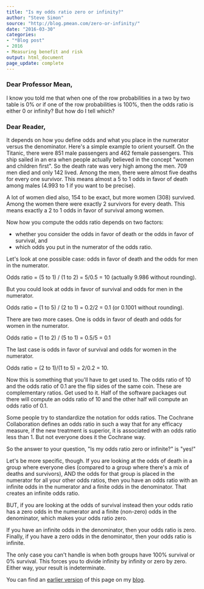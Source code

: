 ```yaml
---
title: "Is my odds ratio zero or infinity?"
author: "Steve Simon"
source: "http://blog.pmean.com/zero-or-infinity/"
date: "2016-03-30"
categories:
- "*Blog post"
- 2016
- Measuring benefit and risk
output: html_document
page_update: complete
---
```


### Dear Professor Mean, 

I know you told me that when one of the row probabilities in a two by two table is 0% or if one of the row probabilities is 100%, then the odds ratio is either 0 or infinity? But how do I tell which?

<!---More--->

### Dear Reader,

It depends on how you define odds and what you place in the numerator versus the denominator. Here's a simple example to orient yourself. On the Titanic, there were 851 male passengers and 462 female passengers. This ship sailed in an era when people actually believed in the concept "women and children first". So the death rate was very high among the men. 709 men died and only 142 lived. Among the men, there were almost five deaths for every one survivor. This means almost a 5 to 1 odds in favor of death among males (4.993 to 1 if you want to be precise).

A lot of women died also, 154 to be exact, but more women (308) survived. Among the women there were exactly 2 survivors for every death. This means exactly a 2 to 1 odds in favor of survival among women.

Now how you compute the odds ratio depends on two factors:

+ whether you consider the odds in favor of death or the odds in favor of survival, and
+ which odds you put in the numerator of the odds ratio.

Let's look at one possible case: odds in favor of death and the odds for men in the numerator.

Odds ratio = (5 to 1) / (1 to 2) = 5/0.5 = 10 (actually 9.986 without rounding).

But you could look at odds in favor of survival and odds for men in the numerator.

Odds ratio = (1 to 5) / (2 to 1) = 0.2/2 = 0.1 (or 0.1001 without rounding).

There are two more cases. One is odds in favor of death and odds for women in the numerator.

Odds ratio = (1 to 2) / (5 to 1) = 0.5/5 = 0.1 

The last case is odds in favor of survival and odds for women in the numerator.

Odds ratio = (2 to 1)/(1 to 5) = 2/0.2 = 10.

Now this is something that you'll have to get used to. The odds ratio of 10 and the odds ratio of 0.1 are the flip sides of the same coin. These are complementary ratios. Get used to it. Half of the software packages out there will compute an odds ratio of 10 and the other half will compute an odds ratio of 0.1.

Some people try to standardize the notation for odds ratios. The Cochrane Collaboration defines an odds ratio in such a way that for any efficacy measure, if the new treatment is superior, it is associated with an odds ratio less than 1. But not everyone does it the Cochrane way.

So the answer to your question, "Is my odds ratio zero or infinite?" is "yes!"

Let's be more specific, though. If you are looking at the odds of death in a group where everyone dies (compared to a group where there's a mix of deaths and survivors), AND the odds for that group is placed in the numerator for all your other odds ratios, then you have an odds ratio with an infinite odds in the numerator and a finite odds in the denominator. That creates an infinite odds ratio.

BUT, if you are looking at the odds of survival instead then your odds ratio has a zero odds in the numerator and a finite (non-zero) odds in the denominator, which makes your odds ratio zero.

If you have an infinite odds in the denominator, then your odds ratio is zero. Finally, if you have a zero odds in the denominator, then your odds ratio is infinite.

The only case you can't handle is when both groups have 100% survival or 0% survival. This forces you to divide infinity by infinity or zero by zero. Either way, your result is indeterminate.

You can find an [earlier version][sim1] of this page on my [blog][sim2].

[sim1]: http://blog.pmean.com/zero-or-infinity/
[sim2]: http://blog.pmean.com
